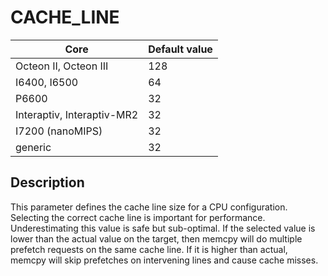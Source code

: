 # CACHE_LINE

| Core | Default value |
|------|---------------|
| Octeon II, Octeon III | 128 |
| I6400, I6500 | 64 |
| P6600 | 32 |
| Interaptiv, Interaptiv-MR2 | 32 |
| I7200 (nanoMIPS) | 32 |
| generic | 32 |

## Description

This parameter defines the cache line size for a CPU configuration. Selecting
the correct cache line is important for performance. Underestimating this
value is safe but sub-optimal. If the selected value is lower than the actual
value on the target, then memcpy will do multiple prefetch requests on the
same cache line. If it is higher than actual, memcpy will skip prefetches on
intervening lines and cause cache misses.